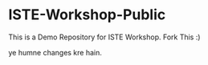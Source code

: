 # ISTE-Workshop-Public


This is a Demo Repository for ISTE Workshop. Fork This :)

ye humne changes kre hain.